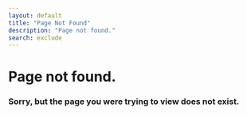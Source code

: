 ```yaml
---
layout: default
title: "Page Not Found"
description: "Page not found."
search: exclude
---  
```

<h1>Page not found.</h1>

<h3>Sorry, but the page you were trying to view does not exist.</h3>
